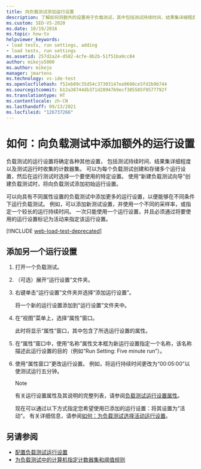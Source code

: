 ```yaml
---
title: 向负载测试添加运行设置
description: 了解如何将额外的设置用于负载测试，其中包括测试持续时间、结果集详细程度以及收集的计数器集。
ms.custom: SEO-VS-2020
ms.date: 10/19/2016
ms.topic: how-to
helpviewer_keywords:
- load tests, run settings, adding
- load tests, run settings
ms.assetid: 257d2a24-d582-4cfe-8b2b-51f51ba9cc84
author: mikejo5000
ms.author: mikejo
manager: jmartens
ms.technology: vs-ide-test
ms.openlocfilehash: f52eb09c35d54c37303147ea9698ce5fd2b9b744
ms.sourcegitcommit: b12a38744db371d2894769ecf305585f9577792f
ms.translationtype: HT
ms.contentlocale: zh-CN
ms.lasthandoff: 09/13/2021
ms.locfileid: "126737266"
---
```

# <a name="how-to-add-additional-run-settings-to-a-load-test"></a>如何：向负载测试中添加额外的运行设置

负载测试的运行设置将确定各种其他设置， 包括测试持续时间、结果集详细程度以及测试运行时收集的计数器集。 可以为每个负载测试创建和存储多个运行设置，然后在运行测试时选择一个要使用的特定设置。 使用“新建负载测试向导”创建负载测试时，将向负载测试添加初始运行设置。

可以向具有不同属性设置的负载测试中添加更多的运行设置，以便能够在不同条件下运行负载测试。 例如，可以添加新测试设置，并使用一个不同的采样率，或指定一个较长的运行持续时间。 一次只能使用一个运行设置，并且必须通过将要使用的运行设置标记为活动来指定该运行设置。

[!INCLUDE [web-load-test-deprecated](includes/web-load-test-deprecated.md)]

## <a name="to-add-another-run-setting"></a>添加另一个运行设置

1. 打开一个负载测试。

2. （可选）展开“运行设置”文件夹。

3. 右键单击“运行设置”文件夹并选择“添加运行设置”。

     将一个新的运行设置添加到“运行设置”文件夹中。

4. 在“视图”菜单上，选择“属性”窗口。

     此时将显示“属性”窗口，其中包含了所选运行设置的属性。

5. 在“属性”窗口中，使用“名称”属性文本框为新运行设置指定一个名称，该名称描述此运行设置的目的（例如“Run Setting:   Five minute run”）。

6. 使用“属性窗口”更改运行设置。 例如，将运行持续时间更改为“00:05:00”以使测试运行五分钟。

    > [!NOTE]
    > 有关运行设置属性及其说明的完整列表，请参阅[负载测试运行设置属性](../test/load-test-run-settings-properties.md)。

     现在可以通过以下方式指定您希望使用已添加的运行设置：将其设置为“活动”。 有关详细信息，请参阅[如何：为负载测试选择活动运行设置](../test/how-to-select-the-active-run-setting-for-a-load-test.md)。

## <a name="see-also"></a>另请参阅

- [配置负载测试运行设置](../test/configure-load-test-run-settings.md)
- [为负载测试中的计算机指定计数器集和阈值规则](../test/specify-counter-sets-and-threshold-rules-for-load-testing.md)
